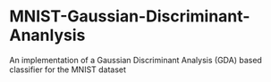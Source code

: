 # MNIST-Gaussian-Discriminant-Ananlysis
An implementation of a Gaussian Discriminant Analysis (GDA) based classifier for the MNIST dataset 
